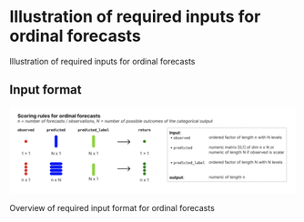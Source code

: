 # Illustration of required inputs for ordinal forecasts

Illustration of required inputs for ordinal forecasts

## Input format

![](figures/metrics-ordinal.png)

Overview of required input format for ordinal forecasts

